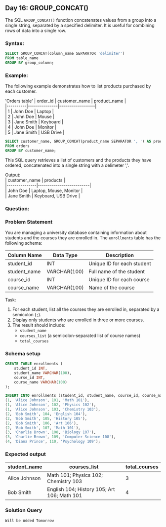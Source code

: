 ## Day 16: GROUP_CONCAT()

The SQL `GROUP_CONCAT()` function concatenates values from a group into a single string, separated by a specified delimiter. It is useful for combining rows of data into a single row. 

### Syntax:

```sql
SELECT GROUP_CONCAT(column_name SEPARATOR 'delimiter') 
FROM table_name 
GROUP BY group_column; 
```

### Example:

The following example demonstrates how to list products purchased by each customer.

'Orders table' 
| order_id | customer_name | product_name     |  
|----------|---------------|------------------|  
| 1        | John Doe      | Laptop           |  
| 2        | John Doe      | Mouse            |  
| 3        | Jane Smith    | Keyboard         |  
| 4        | John Doe      | Monitor          |  
| 5        | Jane Smith    | USB Drive        |  

```sql
SELECT customer_name, GROUP_CONCAT(product_name SEPARATOR ', ') AS products 
FROM orders 
GROUP BY customer_name; 
```

This SQL query retrieves a list of customers and the products they have ordered, concatenated into a single string with a delimeter ','.

Output:  
| customer_name | products                 |  
|---------------|--------------------------|  
| John Doe      | Laptop, Mouse, Monitor   |  
| Jane Smith    | Keyboard, USB Drive      |  

### Question:

### Problem Statement

You are managing a university database containing information about students and the courses they are enrolled in. The `enrollments` table has the following schema:  

| Column Name  | Data Type     | Description                   |  
|--------------|---------------|-------------------------------|  
| student_id   | INT           | Unique ID for each student    |  
| student_name | VARCHAR(100)  | Full name of the student      |  
| course_id    | INT           | Unique ID for each course     |  
| course_name  | VARCHAR(100)  | Name of the course            |  

Task:  
1. For each student, list all the courses they are enrolled in, separated by a semicolon (`;`).  
2. Display only students who are enrolled in three or more courses.  
3. The result should include:  
   - `student_name`  
   - `courses_list` (a semicolon-separated list of course names)  
   - `total_courses`  
   
### Schema setup

```sql
CREATE TABLE enrollments (
    student_id INT,
    student_name VARCHAR(100),
    course_id INT,
    course_name VARCHAR(100)
);

INSERT INTO enrollments (student_id, student_name, course_id, course_name) VALUES
(1, 'Alice Johnson', 101, 'Math 101'),
(1, 'Alice Johnson', 102, 'Physics 102'),
(1, 'Alice Johnson', 103, 'Chemistry 103'),
(2, 'Bob Smith', 104, 'English 104'),
(2, 'Bob Smith', 105, 'History 105'),
(2, 'Bob Smith', 106, 'Art 106'),
(2, 'Bob Smith', 107, 'Math 101'),
(3, 'Charlie Brown', 108, 'Biology 107'),
(3, 'Charlie Brown', 109, 'Computer Science 108'),
(4, 'Diana Prince', 110, 'Psychology 109');
```

### Expected output

| student_name   | courses_list                                | total_courses |  
|----------------|---------------------------------------------|---------------|  
| Alice Johnson  | Math 101; Physics 102; Chemistry 103        | 3             |  
| Bob Smith      | English 104; History 105; Art 106; Math 101 | 4             |  

### Solution Query

```sql
Will be Added Tomorrow
```
